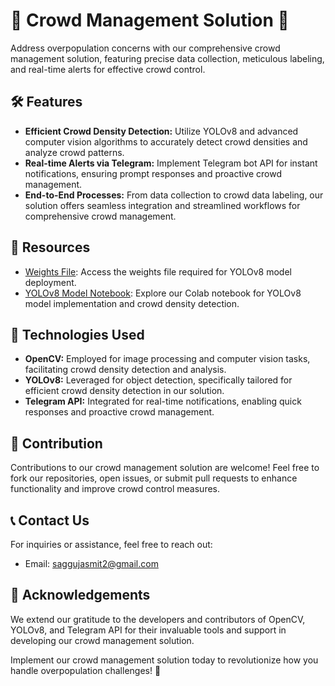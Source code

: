 # 🌟 Crowd Management Solution 🚦

Address overpopulation concerns with our comprehensive crowd management solution, featuring precise data collection, meticulous labeling, and real-time alerts for effective crowd control.

## 🛠️ Features
- **Efficient Crowd Density Detection:** Utilize YOLOv8 and advanced computer vision algorithms to accurately detect crowd densities and analyze crowd patterns.
- **Real-time Alerts via Telegram:** Implement Telegram bot API for instant notifications, ensuring prompt responses and proactive crowd management.
- **End-to-End Processes:** From data collection to crowd data labeling, our solution offers seamless integration and streamlined workflows for comprehensive crowd management.

## 📎 Resources
- [Weights File](https://drive.google.com/file/d/1G8I8YWaMuXV7Kx5uaEksEz6j2hbmRKSv/view?usp=sharing): Access the weights file required for YOLOv8 model deployment.
- [YOLOv8 Model Notebook](https://colab.research.google.com/drive/1JJ87DXbA6QKByT1R7M3OSlMtDhorEzU5?usp=sharing): Explore our Colab notebook for YOLOv8 model implementation and crowd density detection.

## 🚀 Technologies Used
- **OpenCV:** Employed for image processing and computer vision tasks, facilitating crowd density detection and analysis.
- **YOLOv8:** Leveraged for object detection, specifically tailored for efficient crowd density detection in our solution.
- **Telegram API:** Integrated for real-time notifications, enabling quick responses and proactive crowd management.

## 🤝 Contribution
Contributions to our crowd management solution are welcome! Feel free to fork our repositories, open issues, or submit pull requests to enhance functionality and improve crowd control measures.

## 📞 Contact Us
For inquiries or assistance, feel free to reach out:
- Email: saggujasmit2@gmail.com

## 🙏 Acknowledgements
We extend our gratitude to the developers and contributors of OpenCV, YOLOv8, and Telegram API for their invaluable tools and support in developing our crowd management solution.

Implement our crowd management solution today to revolutionize how you handle overpopulation challenges! 🚀
